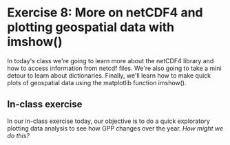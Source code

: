 # Exercise 8: More on netCDF4 and plotting geospatial data with imshow()

In today's class we're going to learn more about the netCDF4 library and how to access information from netcdf files. We're also going to take a mini detour to learn about dictionaries. Finally, we'll learn how to make quick plots of geospatial data using the matplotlib function imshow().

## In-class exercise
In our in-class exercise today, our objective is to do a quick exploratory plotting data analysis to see how GPP changes over the year. *How might we do this?*


